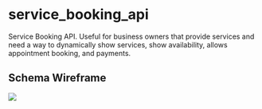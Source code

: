 # service_booking_api
Service Booking API. Useful for business owners that provide services and need a way to dynamically show services, show availability, allows appointment booking, and payments.

## Schema Wireframe
<img src="https://user-images.githubusercontent.com/87215152/221730191-76af3151-fb1f-422b-baa2-8b58f73ca543.png" />
